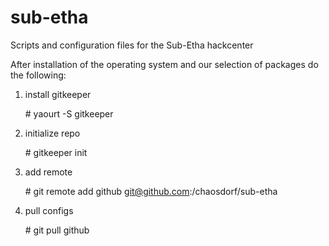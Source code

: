 sub-etha
========

Scripts and configuration files for the Sub-Etha hackcenter

After installation of the operating system and our selection of packages do the following:

1. install gitkeeper

    \# yaourt -S gitkeeper

2. initialize repo

    \# gitkeeper init
    
3. add remote

    \# git remote add github git@github.com:/chaosdorf/sub-etha
    
4. pull configs

    \# git pull github